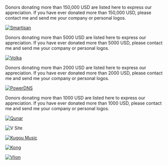 <!---
    @title         Donors
    @creator       Yichun Zhang
    @created       2015-08-11 10:11 GMT
--->

Donors donating more than 150,000 USD are listed here to express
our appreciation. If you have ever donated more than 150,000 USD, please contact
me and send me your company or personal logos.

[![Smartisan](/images/logo-smartisan.png)](https://www.smartisan.com/)

Donors donating more than 5000 USD are listed here to express
our appreciation. If you have ever donated more than 5000 USD, please contact
me and send me your company or personal logos.

[![Volka](/images/logo-volka.png)](https://volka.social)

Donors donating more than 2000 USD are listed here to express
our appreciation. If you have ever donated more than 2000 USD, please contact
me and send me your company or personal logos.

[![PowerDNS](/images/pdns.png)](https://www.powerdns.com)

Donors donating more than 1000 USD are listed here to express
our appreciation. If you have ever donated more than 1000 USD, please contact
me and send me your company or personal logos.

[![Qunar](/images/qunar-logo.jpg)](https://www.qunar.com)

![V Site](/images/v-site2.png)

[![Kugou Music](/images/kugou-music.jpg)](http://www.kugou.com/)

[![Kong](/images/kong-logo.png)](https://www.konghq.com/)

[![Vlion](/images/vlion.png)](http://www.vlion.cn/)
